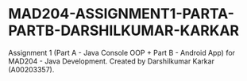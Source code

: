 # MAD204-ASSIGNMENT1-PARTA-PARTB-DARSHILKUMAR-KARKAR
Assignment 1 (Part A - Java Console OOP + Part B - Android App) for MAD204 - Java Development. Created by Darshilkumar Karkar (A00203357).

